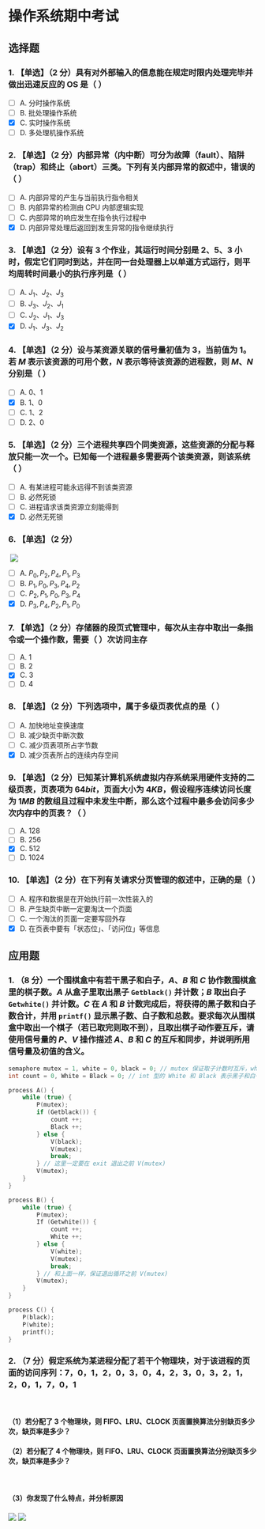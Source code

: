 # 操作系统期中考试

## 选择题

### 1. 【单选】（2 分）具有对外部输入的信息能在规定时限内处理完毕并做出迅速反应的 OS 是（ ）

- [ ] A. 分时操作系统
- [ ] B. 批处理操作系统
- [x] C. 实时操作系统
- [ ] D. 多处理机操作系统

### 2. 【单选】（2 分）内部异常（内中断）可分为故障（fault）、陷阱（trap）和终止（abort）三类。下列有关内部异常的叙述中，错误的（ ）

- [ ] ‌A. 内部异常的产生与当前执行指令相关
- [ ] B. 内部异常的检测由 CPU 内部逻辑实现
- [ ] C. 内部异常的响应发生在指令执行过程中
- [x] D. 内部异常处理后返回到发生异常的指令继续执行

### 3. 【单选】（2 分）设有 3 个作业，其运行时间分别是 2、5、3 小时，假定它们同时到达，并在同一台处理器上以单道方式运行，则平均周转时间最小的执行序列是（ ）

- [ ] A. $J_1、J_2、J_3$
- [ ] B. $J_3、J_2、J_1$
- [ ] C. $J_2、J_1、J_3$
- [x] D. $J_1、J_3、J_2$

### 4. 【单选】（2 分）设与某资源关联的信号量初值为 3，当前值为 1。若 $M$ 表示该资源的可用个数，$N$ 表示等待该资源的进程数，则 $M、N$ 分别是（ ）

- [ ] A. $0、1$
- [x] B. $1、0$
- [ ] C. $1、2$
- [ ] D. $2、0$

### 5. 【单选】（2 分）三个进程共享四个同类资源，这些资源的分配与释放只能一次一个。已知每一个进程最多需要两个该类资源，则该系统（ ）

- [ ] A. 有某进程可能永远得不到该类资源
- [ ] B. 必然死锁
- [ ] C. 进程请求该类资源立刻能得到
- [x] D. 必然无死锁

### 6. 【单选】（2 分）
‎
<img src = "assets/a6.png" align = "center">

- [ ] A. $P_0, P_2, P_4, P_1, P_3$ 
- [ ] B. $P_1, P_0, P_3, P_4, P_2$
- [ ] C. $P_2, P_1, P_0, P_3, P_4$  
- [x] D. $P_3, P_4, P_2, P_1, P_0$

### 7. 【单选】（2 分）存储器的段页式管理中，每次从主存中取出一条指令或一个操作数，需要（ ）次访问主存

- [ ] A. 1
- [ ] B. 2
- [x] C. 3
- [ ] D. 4

### 8. 【单选】（2 分）下列选项中，属于多级页表优点的是（ ）

- [ ] A. 加快地址变换速度
- [ ] B. 减少缺页中断次数 
- [ ] C. 减少页表项所占字节数
- [x] D. 减少页表所占的连续内存空间

### 9. 【单选】（2 分）已知某计算机系统虚拟内存系统采用硬件支持的二级页表，页表项为 $64 bit$，页面大小为 $4 KB$，假设程序连续访问长度为 $1 MB$ 的数组且过程中未发生中断，那么这个过程中最多会访问多少次内存中的页表？（ ）

- [ ] A. 128
- [ ] B. 256
- [x] C. 512
- [ ] D. 1024

### 10. 【单选】（2 分）在下列有关请求分页管理的叙述中，正确的是（ ）

- [ ] A. 程序和数据是在开始执行前一次性装入的
- [ ] B. 产生缺页中断一定要淘汰一个页面
- [ ] C. 一个淘汰的页面一定要写回外存
- [x] D. 在页表中要有「状态位」、「访问位」等信息

## 应用题

### 1. （8 分）一个围棋盒中有若干黑子和白子，$A、B$ 和 $C$ 协作数围棋盒里的棋子数。$A$ 从盒子里取出黑子 `Getblack()` 并计数；$B$ 取出白子 `Getwhite()` 并计数。$C$ 在 $A$ 和 $B$ 计数完成后，将获得的黑子数和白子数合计，并用 `printf()` 显示黑子数、白子数和总数。要求每次从围棋盒中取出一个棋子（若已取完则取不到），且取出棋子动作要互斥，请使用信号量的 $P、V$ 操作描述 $A、B$ 和 $C$ 的互斥和同步，并说明所用信号量及初值的含义。

```cpp
semaphore mutex = 1, white = 0, black = 0; // mutex 保证取子计数时互斥，white 和 black 表示是否已经取完白子和黑子
int count = 0, White = Black = 0; // int 型的 White 和 Black 表示黑子和白子数

process A() {
    while (true) {
        P(mutex);
        if (Getblack()) {
            count ++;
            Black ++;
        } else {
            V(black);
            V(mutex);
            break;
        } // 这里一定要在 exit 退出之前 V(mutex)
        V(mutex);
    }
}

process B() {
    while (true) {
        P(mutex);
        If (Getwhite()) {
            count ++;
            White ++;
        } else {
            V(white);
            V(mutex);
            break;
        } // 和上面一样，保证退出循环之前 V(mutex) 
        V(mutex);
    }
}

process C() {
    P(black);
    P(white);
    printf();
}
```

### 2. （7 分）假定系统为某进程分配了若干个物理块，对于该进程的页面的访问序列：$7，0，1，2，0，3，0，4，2，3，0，3，2，1，2，0，1，7，0，1$
‏
#### （1）若分配了 3 个物理块，则 FIFO、LRU、CLOCK 页面置换算法分别缺页多少次，缺页率是多少？

#### （2）若分配了 4 个物理块，则 FIFO、LRU、CLOCK 页面置换算法分别缺页多少次，缺页率是多少？
‏
#### （3）你发现了什么特点，并分析原因

<img src = "assets/a12_1.png" align = "center">
<img src = "assets/a12_2.png" align = "center">